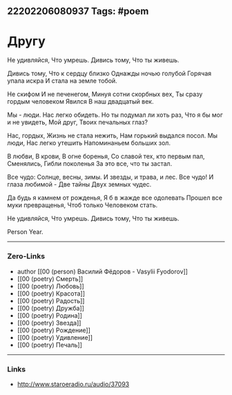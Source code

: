 22202206080937
Tags: #poem  
---
# Другу
Не удивляйся,
Что умрешь.
Дивись тому,
Что ты живешь.

Дивись тому,
Что к сердцу близко
Однажды ночью голубой
Горячая упала искра
И стала на земле тобой.

Не скифом
И не печенегом,
Минуя сотни скорбных вех,
Ты сразу гордым человеком
Явился
В наш двадцатый век.

Мы - люди.
Нас легко обидеть.
Но ты подумал ли хоть раз,
Что я бы мог и не увидеть,
Мой друг,
Твоих печальных глаз?

Нас, гордых,
Жизнь не стала нежить,
Нам горький выдался посол.
Мы люди,
Нас легко утешить
Напоминаньем больших зол.

В любви,
В крови,
В огне боренья,
Со славой тех, кто первым пал,
Сменялись,
Гибли поколенья
За это все, что ты застал.

Все чудо:
Солнце, весны, зимы.
И звезды, и трава, и лес.
Все чудо!
И глаза любимой -
Две тайны
Двух земных чудес.

Да будь я камнем от рожденья,
Я б в жажде все одолевать
Прошел все муки превращенья,
Чтоб только
Человеком стать.

Не удивляйся,
Что умрешь.
Дивись тому,
Что ты живешь.

Person Year.

---
### Zero-Links
- author [[00 (person) Василий Фёдоров - Vasylii Fyodorov]]
- [[00 (poetry) Смерть]]
- [[00 (poetry) Любовь]]
- [[00 (poetry) Красота]]
- [[00 (poetry) Радость]]
- [[00 (poetry) Дружба]]
- [[00 (poetry) Родина]]
- [[00 (poetry) Звезда]]
- [[00 (poetry) Рождение]]
- [[00 (poetry) Удивление]]
- [[00 (poetry) Печаль]]
---
### Links
- http://www.staroeradio.ru/audio/37093